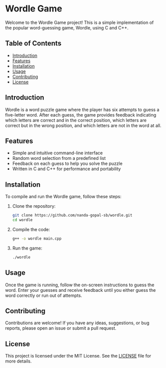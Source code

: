 # Wordle Game

Welcome to the Wordle Game project! This is a simple implementation of the popular word-guessing game, Wordle, using C and C++.

## Table of Contents

- [Introduction](#introduction)
- [Features](#features)
- [Installation](#installation)
- [Usage](#usage)
- [Contributing](#contributing)
- [License](#license)

## Introduction

Wordle is a word puzzle game where the player has six attempts to guess a five-letter word. After each guess, the game provides feedback indicating which letters are correct and in the correct position, which letters are correct but in the wrong position, and which letters are not in the word at all.

## Features

- Simple and intuitive command-line interface
- Random word selection from a predefined list
- Feedback on each guess to help you solve the puzzle
- Written in C and C++ for performance and portability

## Installation

To compile and run the Wordle game, follow these steps:

1. Clone the repository:
    ```sh
    git clone https://github.com/nanda-gopal-sb/wordle.git
    cd wordle
    ```

2. Compile the code:
    ```sh
    g++ -o wordle main.cpp
    ```

3. Run the game:
    ```sh
    ./wordle
    ```

## Usage

Once the game is running, follow the on-screen instructions to guess the word. Enter your guesses and receive feedback until you either guess the word correctly or run out of attempts.

## Contributing

Contributions are welcome! If you have any ideas, suggestions, or bug reports, please open an issue or submit a pull request.

## License

This project is licensed under the MIT License. See the [LICENSE](LICENSE) file for more details.
